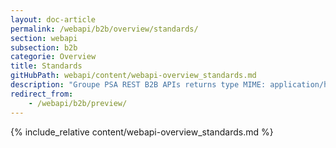 ```yaml
---
layout: doc-article
permalink: /webapi/b2b/overview/standards/
section: webapi
subsection: b2b
categorie: Overview
title: Standards
gitHubPath: webapi/content/webapi-overview_standards.md
description: "Groupe PSA REST B2B APIs returns type MIME: application/hal+json. GeoJson is for geolocation and time format is RFC3339."
redirect_from: 
    - /webapi/b2b/preview/
---
```

{% include_relative content/webapi-overview_standards.md %}